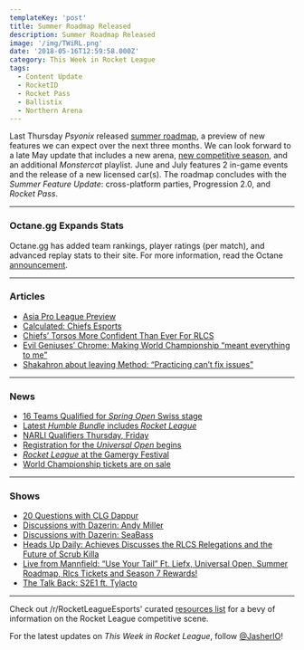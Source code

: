 ```yaml
---
templateKey: 'post'
title: Summer Roadmap Released
description: Summer Roadmap Released
image: '/img/TWiRL.png'
date: '2018-05-16T12:59:58.000Z'
category: This Week in Rocket League
tags:
  - Content Update
  - RocketID
  - Rocket Pass
  - Ballistix
  - Northern Arena
---
```


Last Thursday *Psyonix* released [summer roadmap](https://www.reddit.com/r/RocketLeague/comments/8ii3kk/rocket_league_roadmap_summer_2018/), a preview of new features we can expect over the next three months. We can look forward to a late May update that includes a new arena, [new competitive season](https://www.reddit.com/r/RocketLeague/comments/8jnng0/competitive_season_7_rewards_preview_and_season_8/), and an additional *Monstercat* playlist. June and July features 2 in-game events and the release of a new licensed car(s). The roadmap concludes with the *Summer Feature Update*: cross-platform parties, Progression 2.0, and *Rocket Pass*. 

---

### Octane.gg Expands Stats

Octane.gg has added team rankings, player ratings (per match), and advanced replay stats to their site. For more information, read the Octane [announcement](https://octane.gg/news/introducing-team-rankings-player-ratings-and-replay-stats/).

---

### Articles

* [Asia Pro League Preview](https://octane.gg/news/asia-pro-league-season-2-preview/)
* [Calculated: Chiefs Esports](https://www.rocketleagueesports.com/news/calculated--8--chiefs-esports/)
* [Chiefs’ Torsos More Confident Than Ever For RLCS](https://armchairallamericans.com/chiefs-torsos-more-confident-than-ever-for-rlcs/)
* [Evil Geniuses’ Chrome: Making World Championship “meant everything to me”](http://rocketeers.gg/interview-evil-geniuses-chrome/)
* [Shakahron about leaving Method: “Practicing can’t fix issues”](http://rocketeers.gg/interview-shakahron-method-the-bricks-rlrs-performance/)

---

### News

* [16 Teams Qualified for *Spring Open* Swiss stage](https://twitter.com/RivalEsportsGG/status/996186246039810049)
* [Latest *Humble Bundle* includes *Rocket League*](https://twitter.com/humble/status/996452302587383808)
* [NARLI Qualifiers Thursday, Friday](http://www.northernarena.ca/narli/)
* [Registration for the *Universal Open* begins](https://twitter.com/UniversalOpen/status/996138338556968965)
* [*Rocket League* at the Gamergy Festival](http://www.gamergy.es/index.php/gy9-gamergyopen-rocket)
* [World Championship tickets are on sale](https://www.seetickets.com/event/rocket-league-world-championship/queen-elizabeth-olympic-park-copper-box-arena/1224521)

---

### Shows

* [20 Questions with CLG Dappur](https://www.youtube.com/watch?v=5_5JFkFGUI8&feature=share)
* [Discussions with Dazerin: Andy Miller](https://youtu.be/KcOAsiedlNU)
* [Discussions with Dazerin: SeaBass](https://www.youtube.com/watch?v=vH5xKgzZ0zE)
* [Heads Up Daily: Achieves Discusses the RLCS Relegations and the Future of Scrub Killa](https://www.youtube.com/watch?v=db1k9M-Hkck)
* [Live from Mannfield: “Use Your Tail” Ft. Liefx, Universal Open, Summer Roadmap, Rlcs Tickets and Season 7 Rewards!](http://www.lfmannfield.com/episodes/2018/5/15/ep111-use-your-tail-ft-liefx-universal-open-summer-roadmap-rlcs-tickets-and-season-7-rewards)
* [The Talk Back: S2E1 ft. Tylacto](https://www.twitch.tv/videos/260426567)

---

Check out /r/RocketLeagueEsports' curated [resources list](https://www.reddit.com/r/RocketLeagueEsports/wiki/links) for a bevy of information on the Rocket League competitive scene.

For the latest updates on *This Week in Rocket League*, follow [@JasherIO](https://twitter.com/JasherIO)! 